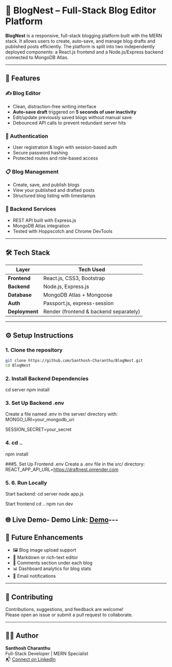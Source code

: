 # 📝 BlogNest – Full-Stack Blog Editor Platform

**BlogNest** is a responsive, full-stack blogging platform built with the MERN stack. It allows users to create, auto-save, and manage blog drafts and published posts efficiently. The platform is split into two independently deployed components: a React.js frontend and a Node.js/Express backend connected to MongoDB Atlas.

---

## 🚀 Features

### ✍️ Blog Editor
- Clean, distraction-free writing interface
- **Auto-save draft** triggered on **5 seconds of user inactivity**
- Edit/update previously saved blogs without manual save
- Debounced API calls to prevent redundant server hits

### 🔐 Authentication
- User registration & login with session-based auth
- Secure password hashing
- Protected routes and role-based access

### 📋 Blog Management
- Create, save, and publish blogs
- View your published and drafted posts
- Structured blog listing with timestamps

### 💾 Backend Services
- REST API built with Express.js
- MongoDB Atlas integration
- Tested with Hoppscotch and Chrome DevTools

---

## 🛠 Tech Stack

| Layer         | Tech Used                            |
|---------------|---------------------------------------|
| **Frontend**  | React.js, CSS3, Bootstrap             |
| **Backend**   | Node.js, Express.js                   |
| **Database**  | MongoDB Atlas + Mongoose              |
| **Auth**      | Passport.js, express-session          |
| **Deployment**| Render (frontend & backend separately)|

---

## ⚙️ Setup Instructions

### 1. Clone the repository

```bash
git clone https://github.com/Santhosh-Charanthu/BlogNest.git
cd BlogNest

```

### 2. Install Backend Dependencies

cd server
npm install

### 3. Set Up Backend .env
Create a file named .env in the server/ directory with:
MONGO_URI=your_mongodb_uri

SESSION_SECRET=your_secret

### 4. cd ..
npm install

###5. Set Up Frontend .env
Create a .env file in the src/ directory:
REACT_APP_API_URL=https://draftnest.onrender.com

### 5. 6. Run Locally
Start backend:
cd server
node app.js

Start frontend
cd ..
npm run dev

## 🌐 Live Demo- **Demo Link**: [Demo](https://blognest-kmn1.onrender.com/blog-editor)---

## 🧠 Future Enhancements

- 🖼️ Blog image upload support  
- 📄 Markdown or rich-text editor  
- 💬 Comments section under each blog  
- 📊 Dashboard analytics for blog stats  
- 🔔 Email notifications

---

## 🤝 Contributing

Contributions, suggestions, and feedback are welcome!  
Please open an issue or submit a pull request to collaborate.

---

## 👨‍💻 Author

**Santhosh Charanthu**  
Full-Stack Developer | MERN Specialist  
📬 [Connect on LinkedIn](https://www.linkedin.com/in/santhosh-charanthu-bb6102300/)


